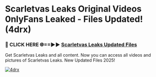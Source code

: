 # Scarletvas Leaks Original Videos 0nlyFans Leaked - Files Updated! (4drx)

<h3>🔴 CLICK HERE 🌐==►► <a href="https://hetstrat.blog/NMqPAm" rel="nofollow">Scarletvas Leaks Updated Files</a></h3>

Get Scarletvas Leaks and all content. Now you can access all videos and pictures of Scarletvas Leaks. New Updated Files 2025!

[![4drx](https://i.imgur.com/K7sEzmb.gif)](https://hetstrat.blog/NMqPAm)
